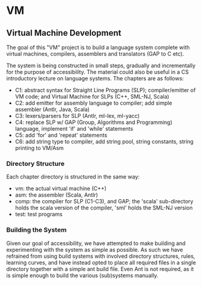 # VM

<h2>Virtual Machine Development</h2>

The goal of this "VM" project is to build a language system complete
with virtual machines, compilers, assemblers and translators
(GAP to C etc).

The system is being constructed in small steps, gradually and
incrementally for the purpose of accessibility. The material
could also be useful in a CS introductory
lecture on language systems. The chapters are as follows:

* C1: abstract syntax for Straight Line Programs (SLP); compiler/emitter of VM code; and Virtual Machine for SLPs (C++, SML-NJ, Scala)
* C2: add emitter for assembly language to compiler; add simple assembler (Antlr, Java, Scala)
* C3: lexers/parsers for SLP (Antlr, ml-lex, ml-yacc)
* C4: replace SLP w/ GAP (Group, Algorithms and Programming) language, implement 'if' and 'while' statements
* C5: add 'for' and 'repeat' statements
* C6: add string type to compiler, add string pool, string constants, string printing to VM/Asm

<h3>Directory Structure</h3>

Each chapter directory is structured in the same way:

* vm: the actual virtual machine (C++)
* asm: the assembler (Scala, Antlr)
* comp: the compiler for SLP (C1-C3), and GAP; the 'scala'
  sub-directory holds the scala version of the compiler, 'sml'
  holds the SML-NJ version
* test: test programs

<h3>Building the System</h3>

Given our goal of accessibility, we have attempted to make building
and experimenting with the system as simple as possible. As
such we have refrained from using build systems with involved
directory structures, rules, learning curves, and have instead opted
to place all required files in a single directory together with a
simple ant build file. Even Ant is not required, as it is
simple enough to build the various (sub)systems manually.






